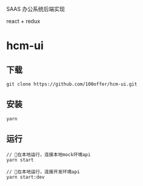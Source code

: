  
SAAS 办公系统后端实现

react + redux

# hcm-ui

## 下载
```
git clone https://github.com/100offer/hcm-ui.git
```

## 安装
```
yarn 
```

## 运行
```
// 在本地运行，连接本地mock环境api
yarn start

// 在本地运行，连接开发环境api
yarn start:dev
```
